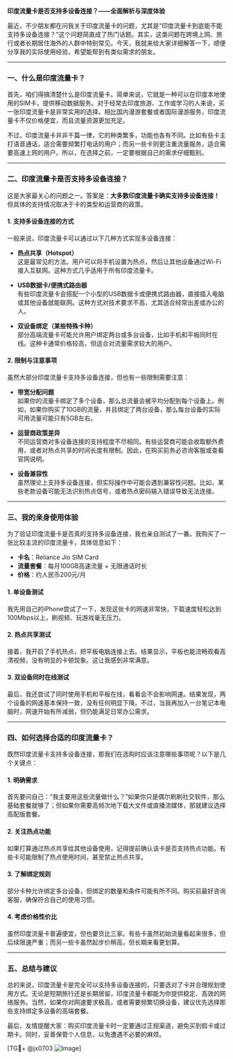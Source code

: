 **印度流量卡是否支持多设备连接？——全面解析与深度体验**

最近，不少朋友都在问我关于印度流量卡的问题，尤其是“印度流量卡到底能不能支持多设备连接？”这个问题简直成了热门话题。其实，这类问题在跨境上网、旅行或者长期居住海外的人群中特别常见。今天，我就来给大家详细解答一下，顺便分享我的实际使用经验，希望能帮到有类似需求的朋友。

---

### 一、什么是印度流量卡？

首先，咱们得搞清楚什么是印度流量卡。简单来说，它就是一种可以在印度本地使用的SIM卡，提供移动数据服务。对于经常去印度旅游、工作或学习的人来说，买一张印度流量卡是非常实用的选择。相比国内漫游套餐或者国际漫游服务，印度流量卡不仅价格便宜，而且流量资源更加充足。

不过，印度流量卡并非千篇一律，它的种类繁多，功能也各有不同。比如有些卡主打语音通话，适合需要频繁打电话的用户；而另一些卡则更注重流量服务，适合需要高速上网的用户。所以，在选择之前，一定要根据自己的需求仔细甄别。

---

### 二、印度流量卡是否支持多设备连接？

这是大家最关心的问题之一。答案是：**大多数印度流量卡确实支持多设备连接！** 但具体的支持情况取决于卡的类型和运营商的政策。

#### 1. **支持多设备连接的方式**
一般来说，印度流量卡可以通过以下几种方式实现多设备连接：
- **热点共享（Hotspot）**  
  这是最常见的方法。用户可以将手机设置为热点，然后让其他设备通过Wi-Fi接入互联网。这种方式几乎适用于所有印度流量卡。
  
- **USB数据卡/便携式路由器**  
  有些印度流量卡会搭配一个小型的USB数据卡或便携式路由器，直接插入电脑或其他设备就能联网。这种方式对技术要求不高，尤其适合经常出差或办公的人。

- **双设备绑定（某些特殊卡种）**  
  部分高端流量卡可能允许用户绑定两台或多台设备，比如手机和平板同时在线。这种卡通常价格较高，但适合对流量需求较大的用户。

#### 2. **限制与注意事项**
虽然大部分印度流量卡支持多设备连接，但也有一些限制需要注意：
- **带宽分配问题**  
  如果你的流量卡绑定了多个设备，那么总流量会被平均分配到每个设备上。例如，如果你购买了10GB的流量，并且绑定了两台设备，那么每台设备的实际可用流量可能只有5GB左右。

- **运营商政策差异**  
  不同运营商对多设备连接的支持程度不尽相同。有些运营商可能会收取额外费用，或者对热点共享的时间长度有限制。因此，在购买前务必咨询客服或查看官网说明。

- **设备兼容性**  
  虽然理论上支持多设备连接，但实际操作中可能会遇到兼容性问题。比如，某些老款设备可能无法识别热点信号，或者热点密码输入错误导致无法连接。

---

### 三、我的亲身使用体验

为了验证印度流量卡是否真的支持多设备连接，我也亲自测试了一番。我购买了一张比较主流的印度流量卡，具体信息如下：
- **卡名**：Reliance Jio SIM Card
- **流量套餐**：每月100GB高速流量 + 无限通话时长
- **价格**：约人民币200元/月

#### 1. **单设备测试**
我先用自己的iPhone尝试了一下，发现这张卡的网速非常快，下载速度轻松达到100Mbps以上，刷视频、玩游戏毫无压力。

#### 2. **热点共享测试**
接着，我开启了手机热点，把平板电脑连接上去。结果显示，平板也能流畅观看高清视频，没有明显的卡顿现象。这让我感到非常满意。

#### 3. **双设备同时在线测试**
最后，我还尝试了同时使用手机和平板在线，看看会不会影响网速。结果发现，两个设备的网速基本保持一致，没有任何明显下降。不过，当我再加入一台笔记本电脑时，网速开始有所减弱，但仍能满足日常办公需求。

---

### 四、如何选择合适的印度流量卡？

既然印度流量卡支持多设备连接，那我们在选购时应该注意哪些事项呢？以下是几个关键点：

#### 1. **明确需求**
首先要问自己：“我主要用这些流量做什么？”如果你只是偶尔刷刷社交软件，那么基础套餐就够了；但如果你需要高频次地下载大文件或直播流媒体，那就建议选择高配版套餐。

#### 2. **关注热点功能**
如果打算通过热点共享给其他设备使用，记得提前确认该卡是否支持热点功能。有些卡可能限制了热点使用时间，甚至禁止热点共享。

#### 3. **了解绑定规则**
部分卡种允许绑定多台设备，但绑定的数量和条件可能有所不同。购买前最好咨询客服，确保符合自己的使用习惯。

#### 4. **考虑价格性价比**
虽然印度流量卡普遍便宜，但也要货比三家。有些卡虽然初始流量看起来很多，但后续限速严重；而另一些卡虽然起步价稍高，但长期来看更划算。

---

### 五、总结与建议

总的来说，印度流量卡是完全可以支持多设备连接的，只要选对了卡并合理规划使用方式。无论是短期旅行还是长期居留，印度流量卡都能为你提供稳定、高效的网络服务。当然，如果你对网速要求极高，或者需要频繁切换设备，建议优先选择那些支持绑定多设备的高端套餐。

最后，友情提醒大家：购买印度流量卡时一定要通过正规渠道，避免买到假卡或过期卡。同时，妥善保管个人信息，以免遭遇不必要的麻烦。

[TG💪+ @jx0703 ![Image](https://github.com/user-attachments/assets/dbca1d08-cadb-493c-b0ec-ad6f7a83f270)]